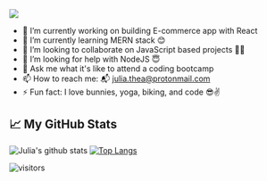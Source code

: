 <img src="https://raw.githubusercontent.com/chandrikadeb7/chandrikadeb7/master/readme.gif" width=auto>

- 🔭 I’m currently working on building E-commerce app with React
- 🌱 I’m currently learning MERN stack 😊
- 👯 I’m looking to collaborate on JavaScript based projects 👯‍♀️
- 🤔 I’m looking for help with NodeJS 😇
- 💬 Ask me what it's like to attend a coding bootcamp
- 📫 How to reach me: 📬 julia.thea@protonmail.com
- ⚡ Fun fact: I love bunnies, yoga, biking, and code 😎✌️

## 📈 My GitHub Stats

![Julia's github stats](https://github-readme-stats.vercel.app/api?username=julia-thea&count_private=true&show_icons=true&theme=buefy)
[![Top Langs](https://github-readme-stats.vercel.app/api/top-langs/?username=julia-thea&layout=compact)](https://github.com/JuliaTe/github-readme-stats)

![visitors](https://visitor-badge.glitch.me/badge?page_id=JuliaTe.visitor-badge)


